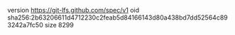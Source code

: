 version https://git-lfs.github.com/spec/v1
oid sha256:2b63206611d4712230c2feab5d84166143d80a438bd7dd52564c893242a7fc50
size 8299
